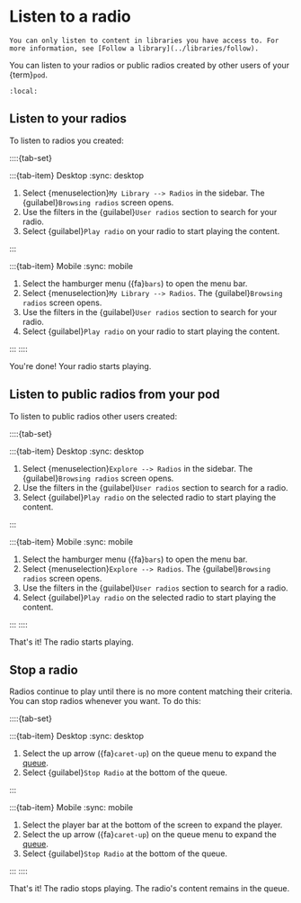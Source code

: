 # Listen to a radio

```{note}
You can only listen to content in libraries you have access to. For more information, see [Follow a library](../libraries/follow).
```

You can listen to your radios or public radios created by other users of your {term}`pod`.

```{contents}
:local:
```

## Listen to your radios

To listen to radios you created:

::::{tab-set}

:::{tab-item} Desktop
:sync: desktop

1. Select {menuselection}`My Library --> Radios` in the sidebar. The {guilabel}`Browsing radios` screen opens.
2. Use the filters in the {guilabel}`User radios` section to search for your radio.
3. Select {guilabel}`Play radio` on your radio to start playing the content.

:::

:::{tab-item} Mobile
:sync: mobile

1. Select the hamburger menu ({fa}`bars`) to open the menu bar.
2. Select {menuselection}`My Library --> Radios`. The {guilabel}`Browsing radios` screen opens.
3. Use the filters in the {guilabel}`User radios` section to search for your radio.
4. Select {guilabel}`Play radio` on your radio to start playing the content.

:::
::::

You're done! Your radio starts playing.

## Listen to public radios from your pod

To listen to public radios other users created:

::::{tab-set}

:::{tab-item} Desktop
:sync: desktop

1. Select {menuselection}`Explore --> Radios` in the sidebar. The {guilabel}`Browsing radios` screen opens.
2. Use the filters in the {guilabel}`User radios` section to search for a radio.
3. Select {guilabel}`Play radio` on the selected radio to start playing the content.

:::

:::{tab-item} Mobile
:sync: mobile

1. Select the hamburger menu ({fa}`bars`) to open the menu bar.
2. Select {menuselection}`Explore --> Radios`. The {guilabel}`Browsing radios` screen opens.
3. Use the filters in the {guilabel}`User radios` section to search for a radio.
4. Select {guilabel}`Play radio` on the selected radio to start playing the content.

:::
::::

That's it! The radio starts playing.

## Stop a radio

Radios continue to play until there is no more content matching their criteria. You can stop radios whenever you want. To do this:

::::{tab-set}

:::{tab-item} Desktop
:sync: desktop

1. Select the up arrow ({fa}`caret-up`) on the queue menu to expand the [queue](../queue/index.md).
2. Select {guilabel}`Stop Radio` at the bottom of the queue.

:::

:::{tab-item} Mobile
:sync: mobile

1. Select the player bar at the bottom of the screen to expand the player.
2. Select the up arrow ({fa}`caret-up`) on the queue menu to expand the [queue](../queue/index.md).
3. Select {guilabel}`Stop Radio` at the bottom of the queue.

:::
::::

That's it! The radio stops playing. The radio's content remains in the queue.
